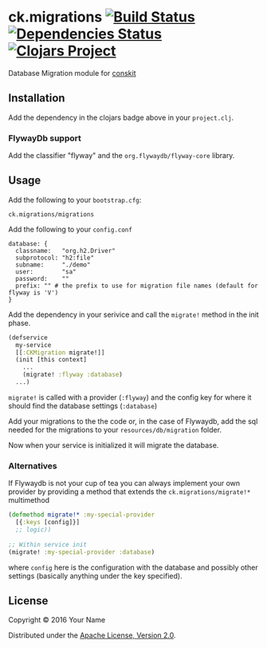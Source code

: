 # ck.migrations [![Build Status](https://travis-ci.org/conskit/ck.migrations.svg?branch=master)](https://travis-ci.org/conskit/ck.migrations) [![Dependencies Status](https://jarkeeper.com/conskit/ck.migrations/status.svg)](https://jarkeeper.com/conskit/ck.migrations) [![Clojars Project](https://img.shields.io/clojars/v/ck.migrations.svg)](https://clojars.org/ck.migrations)

Database Migration module for [conskit](https://github.com/conskit/conskit)

## Installation
Add the dependency in the clojars badge above in your `project.clj`.

### FlywayDb support
Add the classifier "flyway" and the `org.flywaydb/flyway-core` library.

## Usage

Add the following to your `bootstrap.cfg`:

```
ck.migrations/migrations
```

Add the following to your `config.conf`

```properties
database: {
  classname:   "org.h2.Driver"
  subprotocol: "h2:file"
  subname:     "./demo"
  user:        "sa"
  password:    ""
  prefix: "" # the prefix to use for migration file names (default for flyway is 'V')
}
```

Add the dependency in your serivice and call the `migrate!` method in the init phase.

```clojure
(defservice
  my-service
  [[:CKMigration migrate!]]
  (init [this context]
    ...
    (migrate! :flyway :database)
  ...)
```

`migrate!` is called with a provider (`:flyway`) and the config key for where it should find the database settings (`:database`)

Add your migrations to the the code or, in the case of Flywaydb, add the sql needed for the migrations to your `resources/db/migration` folder.

Now when your service is initialized it will migrate the database.

### Alternatives
If Flywaydb is not your cup of tea you can always implement your own provider by providing a method that extends the `ck.migrations/migrate!*` multimethod

```clojure
(defmethod migrate!* :my-special-provider
  [{:keys [config]}]
  ;; logic))
  
;; Within service init
(migrate! :my-special-provider :database)
```

where `config` here is the configuration with the database and possibly other settings (basically anything under the key specified).

## License

Copyright © 2016 Your Name

Distributed under the [Apache License, Version 2.0](http://www.apache.org/licenses/LICENSE-2.0.html).
